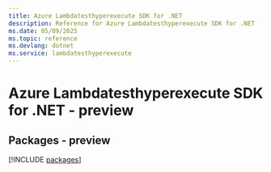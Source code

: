 ```yaml
---
title: Azure Lambdatesthyperexecute SDK for .NET
description: Reference for Azure Lambdatesthyperexecute SDK for .NET
ms.date: 05/09/2025
ms.topic: reference
ms.devlang: dotnet
ms.service: lambdatesthyperexecute
---
```

# Azure Lambdatesthyperexecute SDK for .NET - preview
## Packages - preview
[!INCLUDE [packages](lambdatesthyperexecute-index.md)]